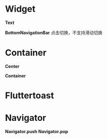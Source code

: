 # Widget

**Text**

**BottomNavigationBar**
  点击切换，不支持滑动切换

# Container

**Center**

**Container**
  
# Fluttertoast

# Navigator
**Navigator.push**
**Navigator.pop**
